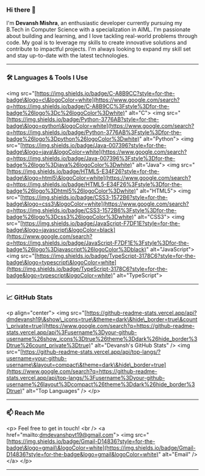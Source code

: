 ### Hi there 👋

I'm **Devansh Mishra**, an enthusiastic developer currently pursuing my B.Tech in Computer Science with a specialization in AIML. I'm passionate about building and learning, and I love tackling real-world problems through code. My goal is to leverage my skills to create innovative solutions and contribute to impactful projects. I'm always looking to expand my skill set and stay up-to-date with the latest technologies.

-----

### 🛠️ Languages & Tools I Use

\<img src="[https://img.shields.io/badge/C-A8B9CC?style=for-the-badge\&logo=c\&logoColor=white](https://www.google.com/search?q=https://img.shields.io/badge/C-A8B9CC%3Fstyle%3Dfor-the-badge%26logo%3Dc%26logoColor%3Dwhite)" alt="C"\>
\<img src="[https://img.shields.io/badge/Python-3776AB?style=for-the-badge\&logo=python\&logoColor=white](https://www.google.com/search?q=https://img.shields.io/badge/Python-3776AB%3Fstyle%3Dfor-the-badge%26logo%3Dpython%26logoColor%3Dwhite)" alt="Python"\>
\<img src="[https://img.shields.io/badge/Java-007396?style=for-the-badge\&logo=java\&logoColor=white](https://www.google.com/search?q=https://img.shields.io/badge/Java-007396%3Fstyle%3Dfor-the-badge%26logo%3Djava%26logoColor%3Dwhite)" alt="Java"\>
\<img src="[https://img.shields.io/badge/HTML5-E34F26?style=for-the-badge\&logo=html5\&logoColor=white](https://www.google.com/search?q=https://img.shields.io/badge/HTML5-E34F26%3Fstyle%3Dfor-the-badge%26logo%3Dhtml5%26logoColor%3Dwhite)" alt="HTML5"\>
\<img src="[https://img.shields.io/badge/CSS3-1572B6?style=for-the-badge\&logo=css3\&logoColor=white](https://www.google.com/search?q=https://img.shields.io/badge/CSS3-1572B6%3Fstyle%3Dfor-the-badge%26logo%3Dcss3%26logoColor%3Dwhite)" alt="CSS3"\>
\<img src="[https://img.shields.io/badge/JavaScript-F7DF1E?style=for-the-badge\&logo=javascript\&logoColor=black](https://www.google.com/search?q=https://img.shields.io/badge/JavaScript-F7DF1E%3Fstyle%3Dfor-the-badge%26logo%3Djavascript%26logoColor%3Dblack)" alt="JavaScript"\>
\<img src="[https://img.shields.io/badge/TypeScript-3178C6?style=for-the-badge\&logo=typescript\&logoColor=white](https://img.shields.io/badge/TypeScript-3178C6?style=for-the-badge&logo=typescript&logoColor=white)" alt="TypeScript"\>

-----

### 📈 GitHub Stats

\<p align="center"\>
\<img src="[https://github-readme-stats.vercel.app/api?dmdevansh19\&show\_icons=true\&theme=dark\&hide\_border=true\&count\_private=true](https://www.google.com/search?q=https://github-readme-stats.vercel.app/api%3Fusername%3Dyour-github-username%26show_icons%3Dtrue%26theme%3Ddark%26hide_border%3Dtrue%26count_private%3Dtrue)" alt="Devansh's GitHub Stats" /\>
\<img src="[https://github-readme-stats.vercel.app/api/top-langs/?username=your-github-username\&layout=compact\&theme=dark\&hide\_border=true](https://www.google.com/search?q=https://github-readme-stats.vercel.app/api/top-langs/%3Fusername%3Dyour-github-username%26layout%3Dcompact%26theme%3Ddark%26hide_border%3Dtrue)" alt="Top Languages" /\>
\</p\>

-----

### 📫 Reach Me

\<p\>
Feel free to get in touch\!
\<br /\>
\<a href="mailto:dmdevanshpvt19@gmail.com"\>
\<img src="[https://img.shields.io/badge/Gmail-D14836?style=for-the-badge\&logo=gmail\&logoColor=white](https://img.shields.io/badge/Gmail-D14836?style=for-the-badge&logo=gmail&logoColor=white)" alt="Email" /\>
\</a\>
\</p\>

-----

